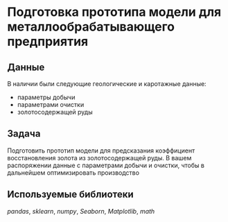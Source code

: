 # Подготовка прототипа модели для металлообрабатывающего предприятия


## Данные

В наличии были следующие геологические и каротажные данные:
- параметры добычи
- параметрами очистки
- золотосодержащей руды

## Задача

Подготовить прототип модели для предсказания коэффициент восстановления золота из золотосодержащей руды. В вашем распоряжении данные с параметрами добычи и очистки, чтобы в дальнейшем оптимизировать производство

## Используемые библиотеки
*pandas*, *sklearn*, *numpy*, *Seaborn*, *Matplotlib*, *math*
